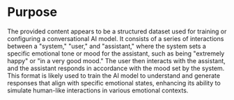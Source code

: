 # Purpose
The provided content appears to be a structured dataset used for training or configuring a conversational AI model. It consists of a series of interactions between a "system," "user," and "assistant," where the system sets a specific emotional tone or mood for the assistant, such as being "extremely happy" or "in a very good mood." The user then interacts with the assistant, and the assistant responds in accordance with the mood set by the system. This format is likely used to train the AI model to understand and generate responses that align with specific emotional states, enhancing its ability to simulate human-like interactions in various emotional contexts.
